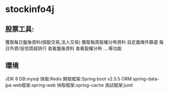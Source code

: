 # stockinfo4j
## 股票工具:
獲取每日盤後資料(個股交易,法人交易) 
獲取每周股權分佈資料 
自定義條件篩選 
每日外資/投信買超排行 
查看盤後資料 
查看股權分佈 
....等功能

## 環境
JDK 8
DB:mysql
快取:Redis
開發框架:Spring boot v2.5.5
ORM:spring-data-jpa
web框架:spring-web
快取框架:spring-cache
測試框架:junit